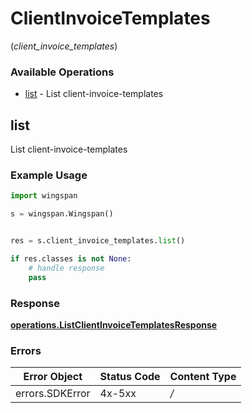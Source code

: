 # ClientInvoiceTemplates
(*client_invoice_templates*)

### Available Operations

* [list](#list) - List client-invoice-templates

## list

List client-invoice-templates

### Example Usage

```python
import wingspan

s = wingspan.Wingspan()


res = s.client_invoice_templates.list()

if res.classes is not None:
    # handle response
    pass
```


### Response

**[operations.ListClientInvoiceTemplatesResponse](../../models/operations/listclientinvoicetemplatesresponse.md)**
### Errors

| Error Object    | Status Code     | Content Type    |
| --------------- | --------------- | --------------- |
| errors.SDKError | 4x-5xx          | */*             |

